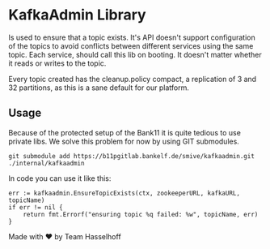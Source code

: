 # KafkaAdmin Library

Is used to ensure that a topic exists. It's API doesn't support configuration of
the topics to avoid conflicts between different services using the same topic.
Each service, should call this lib on booting. It doesn't matter whether it
reads or writes to the topic.

Every topic created has the cleanup.policy compact, a replication of 3 and 32
partitions, as this is a sane default for our platform.

## Usage

Because of the protected setup of the Bank11 it is quite tedious to use private
libs. We solve this problem for now by using GIT submodules.

```
git submodule add https://b11pgitlab.bankelf.de/smive/kafkaadmin.git ./internal/kafkaadmin
```

In code you can use it like this:

```
err := kafkaadmin.EnsureTopicExists(ctx, zookeeperURL, kafkaURL, topicName)
if err != nil {
	return fmt.Errorf("ensuring topic %q failed: %w", topicName, err)
}
```

Made with ♥ by Team Hasselhoff
